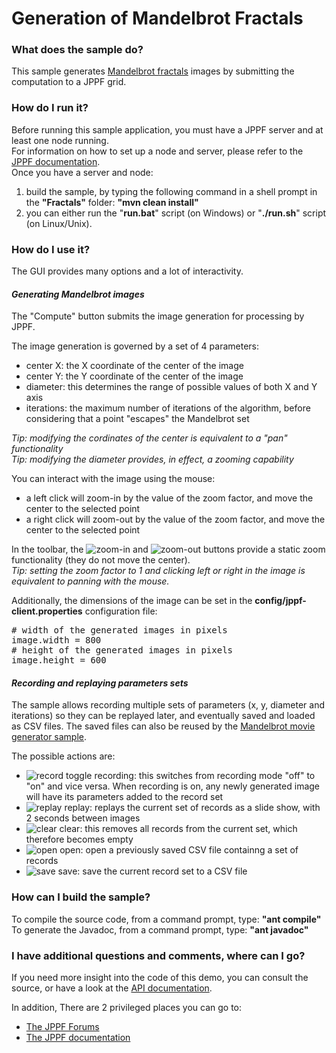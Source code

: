 # Generation of Mandelbrot Fractals

<h3>What does the sample do?</h3>
This sample generates <a href="http://en.wikipedia.org/wiki/Mandelbrot_set">Mandelbrot fractals</a> images by submitting the computation
to a JPPF grid.

<h3>How do I run it?</h3>
Before running this sample application, you must have a JPPF server and at least one node running.<br>
For information on how to set up a node and server, please refer to the <a href="https://www.jppf.org/doc/6.3/index.php?title=Introduction">JPPF documentation</a>.<br>
Once you have a server and node:
<ol class="samplesList">
  <li>build the sample, by typing the following command in a shell prompt in the <b>"Fractals"</b> folder: <b>"mvn clean install"</b></li>
  <li>you can either run the "<b>run.bat</b>" script (on Windows) or "<b>./run.sh</b>" script (on Linux/Unix)</b>.</li>
</ol>

<h3>How do I use it?</h3>
<p>The GUI provides many options and a lot of interactivity.

<h4 style="font-style: italic; font-weight: bolder">Generating Mandelbrot images</h4>
<p>The &quot;Compute&quot; button submits the image generation for processing by JPPF.
<p>The image generation is governed by a set of 4 parameters:
<ul class="samplesList">
  <li>center X: the X coordinate of the center of the image</li>
  <li>center Y: the Y coordinate of the center of the image</li>
  <li>diameter: this determines the range of possible values of both X and Y axis</li>
  <li>iterations: the maximum number of iterations of the algorithm, before considering that a point &quot;escapes&quot; the Mandelbrot set</li>
</ul>
<i>Tip: modifying the cordinates of the center is equivalent to a "pan" functionality<br>
Tip: modifying the diameter provides, in effect, a zooming capability</i>
<p>You can interact with the image using the mouse:
<ul class="samplesList">
  <li>a left click will zoom-in by the value of the zoom factor, and move the center to the selected point</li>
  <li>a right click will zoom-out by the value of the zoom factor, and move the center to the selected point</li>
</ul>
<p>In the toolbar, the <img src="src/icons/zoomIn.gif" border="0" alt="zoom-in"/> and <img src="src/icons/zoomOut.gif" border="0" alt="zoom-out"/>
buttons provide a static zoom functionality (they do not move the center).<br>
<i>Tip: setting the zoom factor to 1 and clicking left or right in the image is equivalent to panning with the mouse.</i>
<p>Additionally, the dimensions of the image can be set in the <b>config/jppf-client.properties</b> configuration file:
<pre class="prettyprint lang-conf">
# width of the generated images in pixels
image.width = 800
# height of the generated images in pixels
image.height = 600
</pre>
<h4 style="font-style: italic; font-weight: bolder">Recording and replaying parameters sets</h4>
The sample allows recording multiple sets of parameters (x, y, diameter and iterations) so they can be replayed later, and eventually saved and loaded as CSV files.
The saved files can also be reused by the <a href="../FractalMovieGenerator/Readme.html">Mandelbrot movie generator sample</a>.
<p>The possible actions are:
<ul class="samplesList">
  <li><img src="src/icons/record.gif" border="0" alt="record"/> toggle recording: this switches from recording mode "off" to "on" and vice versa.
  When recording is on, any newly generated image will have its parameters added to the record set</li>
  <li><img src="src/icons/start.gif" border="0" alt="replay"/> replay: replays the current set of records as a slide show, with 2 seconds between images</li>
  <li><img src="src/icons/trash.gif" border="0" alt="clear"/> clear: this removes all records from the current set, which therefore becomes empty</li>
  <li><img src="src/icons/open.gif" border="0" alt="open"/> open: open a previously saved CSV file containng a set of records</li>
  <li><img src="src/icons/save.gif" border="0" alt="save"/> save: save the current record set to a CSV file</li>
</ul>

<h3>How can I build the sample?</h3>
To compile the source code, from a command prompt, type: <b>&quot;ant compile&quot;</b><br>
To generate the Javadoc, from a command prompt, type: <b>&quot;ant javadoc&quot;</b>

<h3>I have additional questions and comments, where can I go?</h3>
<p>If you need more insight into the code of this demo, you can consult the source, or have a look at the
<a href="javadoc/index.html">API documentation</a>.
<p>In addition, There are 2 privileged places you can go to:
<ul class="samplesList">
  <li><a href="https://www.jppf.org/forums">The JPPF Forums</a></li>
  <li><a href="https://www.jppf.org/doc/6.3/">The JPPF documentation</a></li>
</ul>

